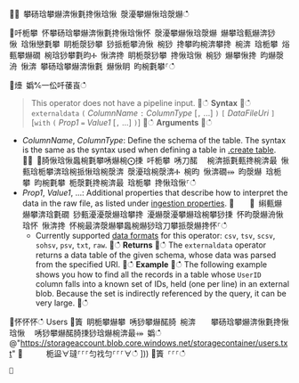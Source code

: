 ਍⌀ 攀砀琀攀爀渀愀氀搀愀琀愀 漀瀀攀爀愀琀漀爀ഀഀ
਍吀栀攀 怀攀砀琀攀爀渀愀氀搀愀琀愀怀 漀瀀攀爀愀琀漀爀 爀攀琀甀爀渀猀 愀 琀愀戀氀攀 眀栀漀猀攀 猀挀栀攀洀愀 椀猀 搀攀昀椀渀攀搀 椀渀 琀栀攀 焀甀攀爀礀 椀琀猀攀氀昀Ⰰ 愀渀搀 眀栀漀猀攀 搀愀琀愀 椀猀 爀攀愀搀 昀爀漀洀 愀渀 攀砀琀攀爀渀愀氀 爀愀眀 昀椀氀攀⸀ഀഀ
਍㸀 嬀℀一伀吀䔀崀ഀഀ
> This operator does not have a pipeline input.਍ഀഀ
**Syntax**਍ഀഀ
`externaldata` `(` *ColumnName* `:` *ColumnType* [`,` ...] `)` `[` *DataFileUri* `]` [`with` `(` *Prop1* `=` *Value1* [`,` ...] `)`]਍ഀഀ
**Arguments**਍ഀഀ
* *ColumnName*, *ColumnType*: Define the schema of the table. The syntax is the same as the syntax used when defining a table in [.create table](../management/tables.md#create-table).਍⨀ ⨀䐀愀琀愀䘀椀氀攀唀爀椀⨀㨀 吀栀攀 唀刀䤀 ⠀椀渀挀氀甀搀椀渀最 愀甀琀栀攀渀琀椀挀愀琀椀漀渀 漀瀀琀椀漀渀Ⰰ 椀昀 愀渀礀⤀ 昀漀爀 琀栀攀 昀椀氀攀 栀漀氀搀椀渀最 琀栀攀 搀愀琀愀⸀ഀഀ
* *Prop1*, *Value1*, ...: Additional properties that describe how to interpret the data in the raw file, as listed under [ingestion properties](../management/data-ingestion/index.md).਍    ⨀ 䌀甀爀爀攀渀琀氀礀 猀甀瀀瀀漀爀琀攀搀 瀀爀漀瀀攀爀琀椀攀猀㨀 怀昀漀爀洀愀琀怀 愀渀搀 怀椀最渀漀爀攀䘀椀爀猀琀刀攀挀漀爀搀怀⸀ഀഀ
    * Currently supported [data formats](../management/data-ingestion/index.md#supported-data-formats) for this operator: `csv`, `tsv`, `scsv`, `sohsv`, `psv`, `txt`, `raw`.਍ഀഀ
**Returns**਍ഀഀ
The `externaldata` operator returns a data table of the given schema, whose data was parsed from the specified URI.਍ഀഀ
**Example**਍ഀഀ
The following example shows you how to find all the records in a table whose `UserID` column falls into a known set of IDs, held (one per line) in an external blob. Because the set is indirectly referenced by the query, it can be very large.਍ഀഀ
<!-- csl -->਍怀怀怀ഀഀ
Users਍簀 眀栀攀爀攀 唀猀攀爀䤀䐀 椀渀 ⠀⠀攀砀琀攀爀渀愀氀搀愀琀愀 ⠀唀猀攀爀䤀䐀㨀猀琀爀椀渀最⤀ 嬀ഀഀ
    @"https://storageaccount.blob.core.windows.net/storagecontainer/users.txt"਍      栀䀀∀㼀⸀⸀⸀匀䄀匀⸀⸀⸀∀ഀഀ
    ]))਍簀 ⸀⸀⸀ഀഀ
```਍